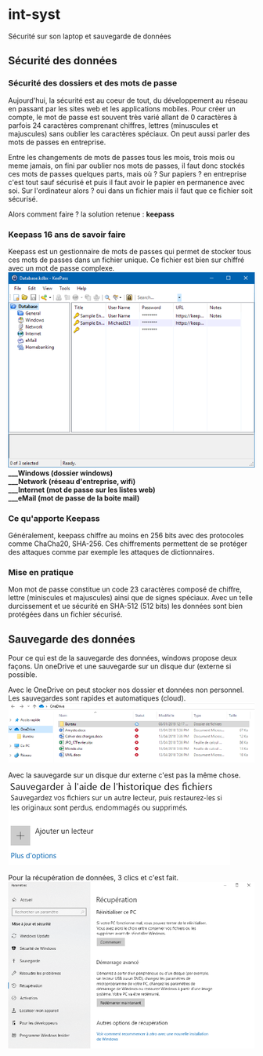 # int-syst
Sécurité sur son laptop et sauvegarde de données

## Sécurité des données

### Sécurité des dossiers et des mots de passe
Aujourd'hui, la sécurité est au coeur de tout, du développement au réseau en passant par les sites web et les applications mobiles. Pour créer un compte, le mot de passe est souvent très varié allant de 0 caractères à parfois 24 caractères comprenant chiffres, lettres (minuscules et majuscules) sans oublier les caractères spéciaux.
On peut aussi parler des mots de passes en entreprise.

Entre les changements de mots de passes tous les mois, trois mois ou meme jamais, on fini par oublier nos mots de passes, il faut donc stockés ces mots de passes quelques parts, mais où ?
Sur papiers ? en entreprise c'est tout sauf sécurisé et puis il faut avoir le papier en permanence avec soi.
Sur l'ordinateur alors ? oui dans un fichier mais il faut que ce fichier soit sécurisé.

Alors comment faire ? la solution retenue : **keepass**

### Keepass 16 ans de savoir faire
Keepass est un gestionnaire de mots de passes qui permet de stocker tous ces mots de passes dans un fichier unique. Ce fichier est bien sur chiffré avec un mot de passe complexe.
![](keepass.PNG)
**___Windows    (dossier windows)**     
**___Network    (réseau d'entreprise, wifi)**    
**___Internet   (mot de passe sur les listes web)**         
**___eMail      (mot de passe de la boite mail)**     

### Ce qu'apporte Keepass
Généralement, keepass chiffre au moins en 256 bits avec des protocoles comme ChaCha20, SHA-256. Ces chiffrements permettent de se protéger des attaques comme par exemple les attaques de dictionnaires.

### Mise en pratique
Mon mot de passe constitue un code 23 caractères composé de chiffre, lettre (miniscules et majuscules) ainsi que de signes spéciaux. Avec un telle durcissement et ue sécurité en SHA-512 (512 bits) les données sont bien protégées dans un fichier sécurisé.

## Sauvegarde des données 
Pour ce qui est de la sauvegarde des données, windows propose deux façons. Un oneDrive et une sauvegarde sur un disque dur (externe si possible. 

Avec le OneDrive on peut stocker nos dossier et données non personnel. Les sauvegardes sont rapides et automatiques (cloud).
![](onedrive.PNG)

Avec la sauvegarde sur un disque dur externe c'est pas la même chose.
![](sauvegarde.PNG)

Pour la récupération de données, 3 clics et c'est fait.
![](recuperation.PNG)
